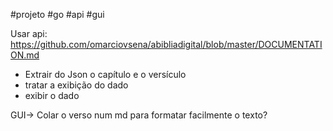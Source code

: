 #projeto #go #api #gui

Usar api: https://github.com/omarciovsena/abibliadigital/blob/master/DOCUMENTATION.md



- Extrair do Json o capítulo e o versículo
- tratar a exibição do dado
- exibir o dado

GUI-> Colar o verso num md para formatar facilmente o texto?